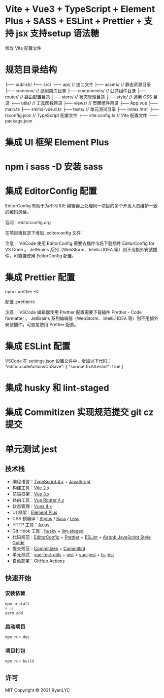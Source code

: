 # Vite + Vue3 + TypeScript + Element Plus + SASS + ESLint + Prettier + 支持 jsx  支持setup 语法糖

修改 Vite 配置文件

# 规范目录结构

├── publish/
└── src/
├── api/ // 接口文件
├── assets/ // 静态资源目录
├── common/ // 通用类库目录
├── components/ // 公共组件目录
├── router/ // 路由配置目录
├── store/ // 状态管理目录
├── style/ // 通用 CSS 目录
├── utils/ // 工具函数目录
├── views/ // 页面组件目录
├── App.vue
├── main.ts
├── shims-vue.d.ts
├── tests/ // 单元测试目录
├── index.html
├── tsconfig.json // TypeScript 配置文件
├── vite.config.ts // Vite 配置文件
└── package.json

# 集成 UI 框架 Element Plus

# npm i sass -D 安装 sass

# 集成 EditorConfig 配置

EditorConfig 有助于为不同 IDE 编辑器上处理同一项目的多个开发人员维护一致的编码风格。

官网：editorconfig.org

在项目根目录下增加 .editorconfig 文件：

注意：
VSCode 使用 EditorConfig 需要去插件市场下载插件 EditorConfig for VS Code 。
JetBrains 系列（WebStorm、IntelliJ IDEA 等）则不用额外安装插件，可直接使用 EditorConfig 配置。

# 集成 Prettier 配置

npm i prettier -D

配置 .prettierrc

注意：
VSCode 编辑器使用 Prettier 配置需要下载插件 Prettier - Code formatter 。
JetBrains 系列编辑器（WebStorm、IntelliJ IDEA 等）则不用额外安装插件，可直接使用 Prettier 配置。

# 集成 ESLint 配置

VSCode 在 settings.json 设置文件中，增加以下代码：
"editor.codeActionsOnSave": {
"source.fixAll.eslint": true
}

# 集成 husky 和 lint-staged

# 集成 Commitizen 实现规范提交 git cz 提交

# 单元测试 jest

## 技术栈

- 编程语言：[TypeScript 4.x](https://www.typescriptlang.org/zh/) + [JavaScript](https://www.javascript.com/)
- 构建工具：[Vite 2.x](https://cn.vitejs.dev/)
- 前端框架：[Vue 3.x](https://v3.cn.vuejs.org/)
- 路由工具：[Vue Router 4.x](https://next.router.vuejs.org/zh/index.html)
- 状态管理：[Vuex 4.x](https://next.vuex.vuejs.org/)
- UI 框架：[Element Plus](https://element-plus.org/#/zh-CN)
- CSS 预编译：[Stylus](https://stylus-lang.com/) / [Sass](https://sass.bootcss.com/documentation) / [Less](http://lesscss.cn/)
- HTTP 工具：[Axios](https://axios-http.com/)
- Git Hook 工具：[husky](https://typicode.github.io/husky/#/) + [lint-staged](https://github.com/okonet/lint-staged)
- 代码规范：[EditorConfig](http://editorconfig.org) + [Prettier](https://prettier.io/) + [ESLint](https://eslint.org/) + [Airbnb JavaScript Style Guide](https://github.com/airbnb/javascript#translation)
- 提交规范：[Commitizen](http://commitizen.github.io/cz-cli/) + [Commitlint](https://commitlint.js.org/#/)
- 单元测试：[vue-test-utils](https://next.vue-test-utils.vuejs.org/) + [jest](https://jestjs.io/) + [vue-jest](https://github.com/vuejs/vue-jest) + [ts-jest](https://kulshekhar.github.io/ts-jest/)
- 自动部署：[GitHub Actions](https://docs.github.com/cn/actions/learn-github-actions)

## 快速开始

### 安装依赖

```sh
npm install
# or
yarn add
```

### 启动项目

```sh
npm run dev
```

### 项目打包

```sh
npm run build
```

## 许可

MIT Copyright © 2021 RyanLYC
